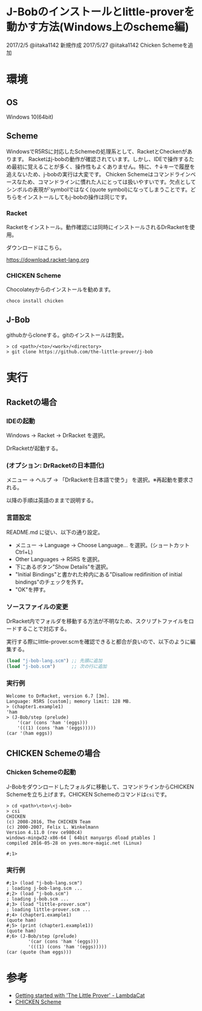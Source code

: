 J-Bobのインストールとlittle-proverを動かす方法(Windows上のscheme編)
======================================================

2017/2/5 @iitaka1142  新規作成
2017/5/27 @iitaka1142 Chicken Schemeを追加

# 環境

## OS

Windows 10(64bit)

## Scheme

WindowsでR5RSに対応したSchemeの処理系として、RacketとCheckenがあります。
Racketはj-bobの動作が確認されています。しかし、IDEで操作するため最初に覚えることが多く、操作性もよくありません。特に、↑↓キーで履歴を追えないため、j-bobの実行は大変です。
Chicken Schemeはコマンドラインベースなため、コマンドラインに慣れた人にとっては扱いやすいです。欠点としてシンボルの表現が'symbolではなく(quote symbol)になってしまうことです。どちらをインストールしてもj-bobの操作は同じです。

### Racket
Racketをインストール。動作確認には同時にインストールされるDrRacketを使用。

ダウンロードはこちら。

https://download.racket-lang.org

### CHICKEN Scheme
Chocolateyからのインストールを勧めます。

``` shell
choco install chicken
```

## J-Bob

githubからcloneする。gitのインストールは割愛。

``` shell
> cd <path>/<to>/<work>/<directory>
> git clone https://github.com/the-little-prover/j-bob
```

# 実行

## Racketの場合
### IDEの起動

Windows -> Racket -> DrRacket を選択。

DrRacketが起動する。

### (オプション: DrRacketの日本語化)

メニュー -> ヘルプ -> 「DrRacketを日本語で使う」
を選択。※再起動を要求される。

以降の手順は英語のままで説明する。

### 言語設定

README.md に従い、以下の通り設定。

* メニュー -> Language -> Choose Language... を選択。(ショートカット Ctrl+L)
* Other Languages -> R5RS を選択。
* 下にあるボタン"Show Details"を選択。
* "Initial Bindings"と書かれた枠内にある"Disallow redifinition of initial bindings"のチェックを外す。
* "OK"を押す。

### ソースファイルの変更

DrRacket内でフォルダを移動する方法が不明なため、スクリプトファイルをロードすることで対応する。

実行する際にlittle-prover.scmを確認できると都合が良いので、以下のように編集する。

```little-prover.scm
(load "j-bob-lang.scm") ;; 先頭に追加
(load "j-bob.scm")      ;; 次の行に追加
```

### 実行例

``` shell
Welcome to DrRacket, version 6.7 [3m].
Language: R5RS [custom]; memory limit: 128 MB.
> (chapter1.example1)
'ham
> (J-Bob/step (prelude)
    '(car (cons 'ham '(eggs)))
    '(((1) (cons 'ham '(eggs)))))
(car '(ham eggs))
```

## CHICKEN Schemeの場合

### Chicken Schemeの起動
J-Bobをダウンロードしたフォルダに移動して、コマンドラインからCHICKEN Schemeを立ち上げます。CHICKEN Schemeのコマンドは`csi`です。

``` shell
> cd <path>\<to>\<j-bob>
> csi
CHICKEN
(c) 2008-2016, The CHICKEN Team
(c) 2000-2007, Felix L. Winkelmann
Version 4.11.0 (rev ce980c4)
windows-mingw32-x86-64 [ 64bit manyargs dload ptables ]
compiled 2016-05-28 on yves.more-magic.net (Linux)

#;1>
```
### 実行例

``` shell
#;1> (load "j-bob-lang.scm")
; loading j-bob-lang.scm ...
#;2> (load "j-bob.scm")
; loading j-bob.scm ...
#;3> (load "little-prover.scm")
; loading little-prover.scm ...
#;4> (chapter1.example1)
(quote ham)
#;5> (print (chapter1.example1))
(quote ham)
#;6> (J-Bob/step (prelude)
        '(car (cons 'ham '(eggs)))
        '(((1) (cons 'ham '(eggs)))))
(car (quote (ham eggs)))
```


# 参考
* [Getting started with 'The Little Prover' - LambdaCat](http://www.lambdacat.com/getting-started-with-the-little-prover/)
* [CHICKEN Scheme](https://www.call-cc.org/)

